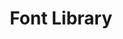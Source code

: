 ---
facebook: https://facebook.com/fontlibrary
logohandle: fontlibrary
sort: fontlibrary
title: Font Library
twitter: https://x.com/fontlibrary
website: https://fontlibrary.org/
---